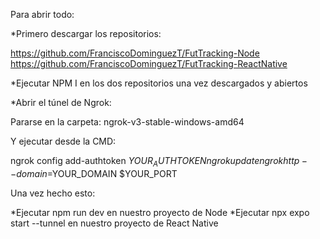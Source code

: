 Para abrir todo:

*Primero descargar los repositorios:

https://github.com/FranciscoDominguezT/FutTracking-Node
https://github.com/FranciscoDominguezT/FutTracking-ReactNative

*Ejecutar NPM I en los dos repositorios una vez descargados y abiertos

*Abrir el túnel de Ngrok:

Pararse en la carpeta:
ngrok-v3-stable-windows-amd64

Y ejecutar desde la CMD:

ngrok config add-authtoken $YOUR_AUTHTOKEN
ngrok update
ngrok http --domain=$YOUR_DOMAIN $YOUR_PORT

Una vez hecho esto:

*Ejecutar npm run dev en nuestro proyecto de Node
*Ejecutar npx expo start --tunnel en nuestro proyecto de React Native